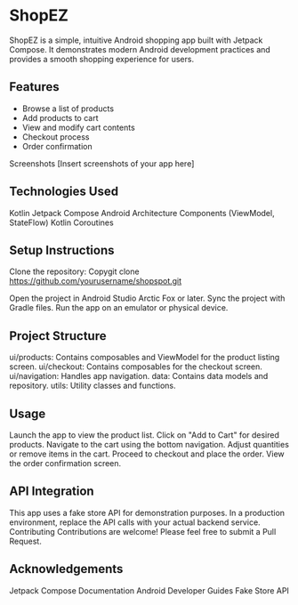 # ShopEZ
ShopEZ is a simple, intuitive Android shopping app built with Jetpack Compose. It demonstrates modern Android development practices and provides a smooth shopping experience for users.

## Features

- Browse a list of products
- Add products to cart
- View and modify cart contents
- Checkout process
- Order confirmation

Screenshots
[Insert screenshots of your app here]

## Technologies Used

Kotlin
Jetpack Compose
Android Architecture Components (ViewModel, StateFlow)
Kotlin Coroutines

## Setup Instructions

Clone the repository:
Copygit clone https://github.com/yourusername/shopspot.git

Open the project in Android Studio Arctic Fox or later.
Sync the project with Gradle files.
Run the app on an emulator or physical device.

## Project Structure

ui/products: Contains composables and ViewModel for the product listing screen.
ui/checkout: Contains composables for the checkout screen.
ui/navigation: Handles app navigation.
data: Contains data models and repository.
utils: Utility classes and functions.

## Usage

Launch the app to view the product list.
Click on "Add to Cart" for desired products.
Navigate to the cart using the bottom navigation.
Adjust quantities or remove items in the cart.
Proceed to checkout and place the order.
View the order confirmation screen.

## API Integration
This app uses a fake store API for demonstration purposes. In a production environment, replace the API calls with your actual backend service.
Contributing
Contributions are welcome! Please feel free to submit a Pull Request.


## Acknowledgements

Jetpack Compose Documentation
Android Developer Guides
Fake Store API
